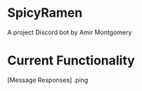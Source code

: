 # SpicyRamen
 A project Discord bot by Amir Montgomery

# Current Functionality
[Message Responses]
.ping
